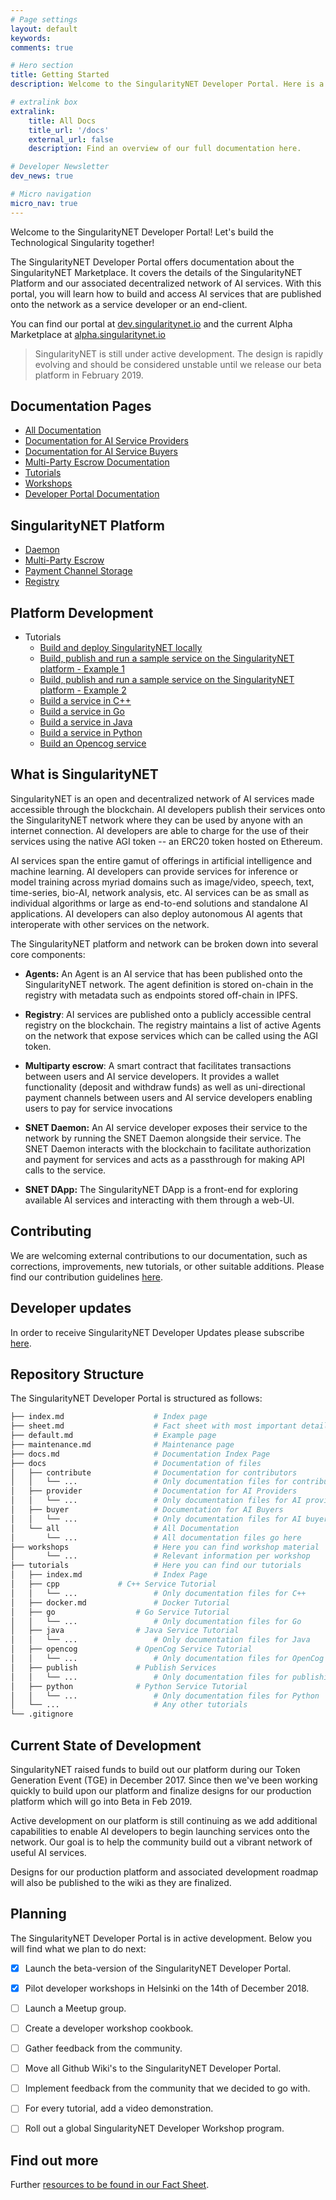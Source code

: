 ```yaml
---
# Page settings
layout: default
keywords:
comments: true

# Hero section
title: Getting Started
description: Welcome to the SingularityNET Developer Portal. Here is a quick overview of things you need to know to get started with our developer tools.

# extralink box
extralink:
    title: All Docs
    title_url: '/docs'
    external_url: false
    description: Find an overview of our full documentation here.

# Developer Newsletter
dev_news: true

# Micro navigation
micro_nav: true
---
```


Welcome to the SingularityNET Developer Portal! Let's build the Technological Singularity together!

The SingularityNET Developer Portal offers documentation about the SingularityNET Marketplace. It covers the details of the SingularityNET Platform and our associated decentralized network of AI services. With this portal, you will learn how to build and access AI services that are published onto the network as a service developer or an end-client.

You can find our portal at [dev.singularitynet.io](https://dev.singularitynet.io) and the current Alpha Marketplace at [alpha.singularitynet.io](http://alpha.singularitynet.io)

> SingularityNET is still under active development. The design is rapidly evolving and should be considered unstable until we release our beta platform in February 2019.

## Documentation Pages
- [All Documentation](/docs/all)
- [Documentation for AI Service Providers](/docs/provider)
- [Documentation for AI Service Buyers](/docs/buyer)
- [Multi-Party Escrow Documentation](/docs/all/mpe)
- [Tutorials](/tutorials)
- [Workshops](/workshops)
- [Developer Portal Documentation](/docs/contribute)

## SingularityNET Platform
- [Daemon](/docs/all/daemon)
- [Multi-Party Escrow](/docs/all/mpe/mpe)
- [Payment Channel Storage](/docs/all/mpe/payment-channel-storage)
- [Registry](/docs/all/registry)

## Platform Development
- Tutorials
	- [Build and deploy SingularityNET locally](/docs/all/deploy-singularitynet)
	- [Build, publish and run a sample service on the SingularityNET platform - Example 1](/docs/all/mpe/front-to-back-examples/example)
	- [Build, publish and run a sample service on the SingularityNET platform - Example 2](/tutorials/publish)
	- [Build a service in C++](/tutorials/cpp)
	- [Build a service in Go](/tutorials/go)
	- [Build a service in Java](/tutorials/java)
	- [Build a service in Python](/tutorials/python)
	- [Build an Opencog service](/tutorials/opencog)

## What is SingularityNET
SingularityNET is an open and decentralized network of AI services made accessible through the blockchain. AI developers publish their services onto the SingularityNET network where they can be used by anyone with an internet connection. AI developers are able to charge for the use of their services using the native AGI token -- an ERC20 token hosted on Ethereum.

AI services span the entire gamut of offerings in artificial intelligence and machine learning. AI developers can provide services for inference or model training across myriad domains such as image/video, speech, text, time-series, bio-AI, network analysis, etc. AI services can be as small as individual algorithms or large as end-to-end solutions and standalone AI applications. AI developers can also deploy autonomous AI agents that interoperate with other services on the network.

The SingularityNET platform and network can be broken down into several core components:

* **Agents:** An Agent is an AI service that has been published onto the SingularityNET network. The agent definition is stored on-chain in the registry with metadata such as endpoints stored off-chain in IPFS.

* **Registry**: AI services are published onto a publicly accessible central registry on the
blockchain. The registry maintains a list of active Agents on the network that expose services
which can be called using the AGI token.

* **Multiparty escrow**: A smart contract that facilitates transactions between users and AI service developers. It provides a wallet functionality (deposit and withdraw funds) as well as uni-directional payment channels between users and AI service developers enabling users to pay for service invocations

* **SNET Daemon:** An AI service developer exposes their service to the network by running
the SNET Daemon alongside their service. The SNET Daemon interacts with the blockchain to
facilitate authorization and payment for services and acts as a passthrough for making API
calls to the service.

* **SNET DApp:** The SingularityNET DApp is a front-end for exploring available AI services
and interacting with them through a web-UI.

## Contributing
We are welcoming external contributions to our documentation, such as corrections, improvements, new tutorials, or other suitable additions. Please find our contribution guidelines [here](/docs/contribute/contribution-guidelines).

## Developer updates
In order to receive SingularityNET Developer Updates please subscribe [here](/newsletter).

## Repository Structure
The SingularityNET Developer Portal is structured as follows:
```bash
├── index.md                    # Index page
├── sheet.md                    # Fact sheet with most important details
├── default.md                  # Example page
├── maintenance.md              # Maintenance page
├── docs.md                     # Documentation Index Page
├── docs                        # Documentation of files
│   ├── contribute              # Documentation for contributors
│   │   └── ...                 # Only documentation files for contributors
│   ├── provider                # Documentation for AI Providers
│   │   └── ...                 # Only documentation files for AI providers
│   ├── buyer                   # Documentation for AI Buyers
│   │   └── ...                 # Only documentation files for AI buyers
│   └── all                     # All Documentation
│       └── ...                 # All documentation files go here
├── workshops                   # Here you can find workshop material
│       └── ...                 # Relevant information per workshop
├── tutorials                   # Here you can find our tutorials
│   ├── index.md                # Index Page
│   ├── cpp		        # C++ Service Tutorial
│   │   └── ...                 # Only documentation files for C++
│   ├── docker.md               # Docker Tutorial
│   ├── go	                # Go Service Tutorial
│   │   └── ...                 # Only documentation files for Go
│   ├── java		        # Java Service Tutorial
│   │   └── ...                 # Only documentation files for Java
│   ├── opencog		        # OpenCog Service Tutorial
│   │   └── ...                 # Only documentation files for OpenCog 
│   ├── publish		        # Publish Services
│   │   └── ...                 # Only documentation files for publishing
│   ├── python		        # Python Service Tutorial
│   │   └── ...                 # Only documentation files for Python
│   └── ...                     # Any other tutorials
└── .gitignore
```

## Current State of Development
SingularityNET raised funds to build out our platform during our Token Generation Event (TGE) in December 2017. Since then we've been working quickly to build upon our platform and finalize designs for our production platform which will go into Beta in Feb 2019.

Active development on our platform is still continuing as we add additional capabilities to enable AI developers to begin launching services onto the network. Our goal is to help the community build out a vibrant network of useful AI services.

Designs for our production platform and associated development roadmap will also be published to the wiki as they are finalized.


## Planning
The SingularityNET Developer Portal is in active development. Below you will find what we plan to do next:

* [x] Launch the beta-version of the SingularityNET Developer Portal.
* [x] Pilot developer workshops in Helsinki on the 14th of December 2018.
* [ ] Launch a Meetup group.
* [ ] Create a developer workshop cookbook.
* [ ] Gather feedback from the community.
* [ ] Move all Github Wiki's to the SingularityNET Developer Portal.
* [ ] Implement feedback from the community that we decided to go with.
* [ ] For every tutorial, add a video demonstration.
* [ ] Roll out a global SingularityNET Developer Workshop program.


## Find out more
Further [resources to be found in our Fact Sheet](/sheet).

